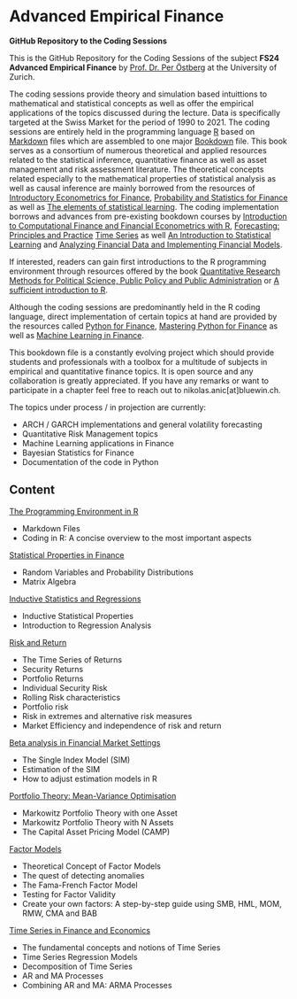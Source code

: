 # Advanced Empirical Finance 

**GitHub Repository to the Coding Sessions**

This is the GitHub Repository for the Coding Sessions of the subject **FS24 Advanced Empirical Finance** by [Prof. Dr. Per Östberg](https://www.bf.uzh.ch/de/persons/oestberg-per) at the University of Zurich. 

The coding sessions provide theory and simulation based intuittions to mathematical and statistical concepts as well as offer the empirical applications of the topics discussed during the lecture. Data is specifically targeted at the Swiss Market for the period of 1990 to 2021. The coding sessions are entirely held in the programming language [R](https://www.r-project.org/) based on [Markdown](https://rmarkdown.rstudio.com/articles_intro.html) files which are assembled to one major [Bookdown](https://bookdown.org/yihui/bookdown/configuration.html) file. This book serves as a consortium of numerous theoretical and applied resources related to the statistical inference, quantitative finance as well as asset management and risk assessment literature. The theoretical concepts related especially to the mathematical properties of statistical analysis as well as causal inference are mainly borrowed from the resources of [Introductory Econometrics for Finance](https://www.cambridge.org/core/books/introductory-econometrics-for-finance/75E9C608EA95A3AD87FB3BC683B9EBBF), [Probability and Statistics for Finance](https://www.wiley.com/en-us/Probability+and+Statistics+for+Finance-p-9780470400937) as well as [The elements of statistical learning](https://hastie.su.domains/Papers/ESLII.pdf). The coding implementation borrows and advances from pre-existing bookdown courses by [Introduction to Computational Finance and Financial Econometrics with R](https://bookdown.org/compfinezbook/introcompfinr/Time-Series-Models.html), [Forecasting: Principles and Practice](https://otexts.com/fpp3/) [Time Series](https://bookdown.org/gary_a_napier/time_series_lecture_notes) as well [An Introduction to Statistical Learning](https://www.statlearning.com/) and [Analyzing Financial Data and Implementing Financial Models](https://www.cliffordang.com/).  

If interested, readers can gain first introductions to the R programming environment through resources offered by the book [Quantitative Research Methods for Political Science, Public Policy and Public Administration](https://bookdown.org/josiesmith/labbook/introduction-to-r-rstudio-and-r-markdown.html) or [A sufficient introduction to R](https://dereksonderegger.github.io/570L/16-rmarkdown-tricks.html). 

Although the coding sessions are predominantly held in the R coding language, direct implementation of certain topics at hand are provided by the resources called [Python for Finance](https://www.amazon.com/Python-Finance-Cookbook-libraries-financial-ebook/dp/B083KG9DC7), [Mastering Python for Finance](https://www.orellfuessli.ch/shop/home/artikeldetails/A1055069428) as well as [Machine Learning in Finance](https://link.springer.com/book/10.1007/978-3-030-41068-1). 

This bookdown file is a constantly evolving project which should provide students and professionals with a toolbox for a multitude of subjects in empirical and quantitative finance topics. It is open source and any collaboration is greatly appreciated. If you have any remarks or want to participate in a chapter feel free to reach out to nikolas.anic[at]bluewin.ch. 

The topics under process / in projection are currently: 

- ARCH / GARCH implementations and general volatility forecasting
- Quantitative Risk Management topics 
- Machine Learning applications in Finance 
- Bayesian Statistics for Finance 
- Documentation of the code in Python 

## Content

[The Programming Environment in R](https://nikolasanic.github.io/Empirical_Finance_R_Lab/the-programming-environment.html)

- Markdown Files 
- Coding in R: A concise overview to the most important aspects

[Statistical Properties in Finance](https://nikolasanic.github.io/Empirical_Finance_R_Lab/statistical-properties.html)

- Random Variables and Probability Distributions
- Matrix Algebra

[Inductive Statistics and Regressions ](https://nikolasanic.github.io/Empirical_Finance_R_Lab/inductive-statistics-and-regression-analysis-fundamentals.html)

- Inductive Statistical Properties
- Introduction to Regression Analysis

[Risk and Return](https://nikolasanic.github.io/Empirical_Finance_R_Lab/risk-and-return.html)

- The Time Series of Returns
- Security Returns
- Portfolio Returns
- Individual Security Risk
- Rolling Risk characteristics
- Portfolio risk
- Risk in extremes and alternative risk measures
- Market Efficiency and independence of risk and return

[Beta analysis in Financial Market Settings](https://nikolasanic.github.io/Empirical_Finance_R_Lab/beta.html)

- The Single Index Model (SIM)
- Estimation of the SIM
- How to adjust estimation models in R 

[Portfolio Theory: Mean-Variance Optimisation](https://nikolasanic.github.io/Empirical_Finance_R_Lab/portfolio-theory-mean-variance-optimisation-and-the-capm.html)

- Markowitz Portfolio Theory with one Asset
- Markowitz Portfolio Theory with N Assets
- The Capital Asset Pricing Model (CAMP)

[Factor Models](https://nikolasanic.github.io/Empirical_Finance_R_Lab/factor-models.html)

- Theoretical Concept of Factor Models
- The quest of detecting anomalies
- The Fama-French Factor Model
- Testing for Factor Validity
- Create your own factors: A step-by-step guide using SMB, HML, MOM, RMW, CMA and BAB 

[Time Series in Finance and Economics](https://nikolasanic.github.io/Empirical_Finance_R_Lab/time-series-in-finance-and-economics.html)

- The fundamental concepts and notions of Time Series
- Time Series Regression Models
- Decomposition of Time Series
- AR and MA Processes
- Combining AR and MA: ARMA Processes



